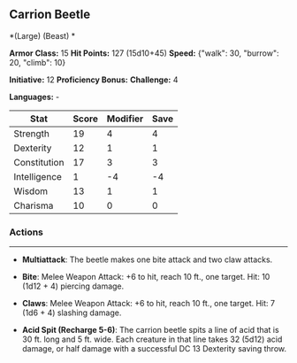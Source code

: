 ## Carrion Beetle
*(Large) (Beast) *

**Armor Class:** 15
**Hit Points:** 127 (15d10+45)
**Speed:** {"walk": 30, "burrow": 20, "climb": 10}

**Initiative:** 12
**Proficiency Bonus:**
**Challenge:** 4

**Languages:** -



| Stat | Score | Modifier | Save |
| ---- | ---- | ---- | ---- |
| Strength | 19 | 4 | 4 |
| Dexterity | 12 | 1 | 1 |
| Constitution | 17 | 3 | 3 |
| Intelligence | 1 | -4 | -4 |
| Wisdom | 13 | 1 | 1 |
| Charisma | 10 | 0 | 0 |

### Actions
 --- 
- **Multiattack**: The beetle makes one bite attack and two claw attacks.

- **Bite**: Melee Weapon Attack: +6 to hit, reach 10 ft., one target. Hit: 10 (1d12 + 4) piercing damage.

- **Claws**: Melee Weapon Attack: +6 to hit, reach 10 ft., one target. Hit: 7 (1d6 + 4) slashing damage.

- **Acid Spit (Recharge 5-6)**: The carrion beetle spits a line of acid that is 30 ft. long and 5 ft. wide. Each creature in that line takes 32 (5d12) acid damage, or half damage with a successful DC 13 Dexterity saving throw.

